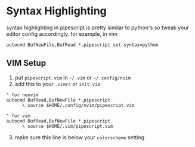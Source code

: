 # Syntax Highlighting

syntax highlighting in pipescript is pretty similar to python's so tweak your
editor config accordingly. for example, in vim

```vim
autocmd BufNewFile,BufRead *.pipescript set syntax=python
```

## VIM Setup

1. put `pipescript.vim` in `~/.vim` or `~/.config/nvim`
1. add this to your `.vimrc` or `init.vim`

```vim
" for neovim
autocmd BufRead,BufNewFile *.pipescript
      \ source $HOME/.config/nvim/pipescript.vim

" for vim
autocmd BufRead,BufNewFile *.pipescript
      \ source $HOME/.vim/pipescript.vim
```
3. make sure this line is below your `colorscheme` setting
